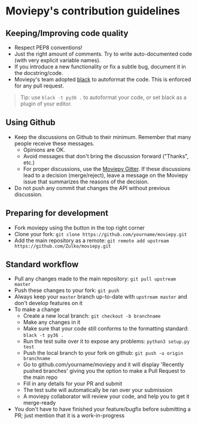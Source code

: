 # Moviepy's contribution guidelines

## Keeping/Improving code quality
 
- Respect PEP8 conventions!
- Just the right amount of comments. Try to write auto-documented code (with very explicit variable names).
- If you introduce a new functionality or fix a subtle bug, document it in the docstring/code.
- Moviepy's team adopted [black](https://github.com/psf/black) to autoformat the code. This is enforced for any pull request. 
  
> Tip: use `black -t py36 .` to autoformat your code, or set black as a plugin of your editor. 


## Using Github

- Keep the discussions on Github to their minimum. Remember that many people receive these messages.
  - Opinions are OK.
  - Avoid messages that don't bring the discussion forward ("Thanks", etc.)
  - For proper discussions, use the [Moviepy Gitter](https://gitter.im/Movie-py). If these discussions lead to a decision (merge/reject), leave a message on the Moviepy issue that summarizes the reasons of the decision.
- Do not push any commit that changes the API without previous discussion.

## Preparing for development
- Fork moviepy using the button in the top right corner
- Clone your fork: `git clone https://github.com/yourname/moviepy.git`
- Add the main repository as a remote: `git remote add upstream https://github.com/Zulko/moviepy.git`

## Standard workflow
- Pull any changes made to the main repository: `git pull upstream master`
- Push these changes to your fork: `git push`
- Always keep your `master` branch up-to-date with `upstream master` and don't develop features on it
- To make a change
  - Create a new local branch: `git checkout -b branchname`
  - Make any changes in it
  - Make sure that your code still conforms to the formatting standard: `black -t py36 .`
  - Run the test suite over it to expose any problems: `python3 setup.py test`
  - Push the local branch to your fork on github: `git push -u origin branchname`
  - Go to github.com/yourname/moviepy and it will display 'Recently pushed branches' giving you the option to make a Pull Request to the main repo
  - Fill in any details for your PR and submit
  - The test suite will automatically be ran over your submission
  - A moviepy collaborator will review your code, and help you to get it merge-ready
- You don't have to have finished your feature/bugfix before submitting a PR; just mention that it is a work-in-progress
